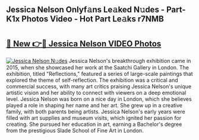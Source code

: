 ## Jessica Nelson Onlyf𝚊ns Le𝚊ked N𝚞des - Part-K1x Photos Video - Hot Part Le𝚊ks r7NMB

# <h2><a href="http://ac35169.deff.icu/?id=Jessica+Nelson">🔗 New 👉🔴 Jessica Nelson VIDEO Photos</a></h2>

[![Jessica Nelson N𝚞des](https://i.imgur.com/rIISA9y.gif)](http://ac35169.deff.icu/?id=Jessica+Nelson)
Jessica Nelson's breakthrough exhibition came in 2015, when she showcased her work at the Saatchi Gallery in London. The exhibition, titled "Reflections," featured a series of large-scale paintings that explored the theme of self-reflection. The exhibition was a critical and commercial success, with many art critics praising Jessica Nelson's unique artistic vision and her ability to connect with viewers on a deep emotional level. Jessica Nelson was born on a nice day in London, which she believes played a role in shaping her name and her art. She grew up in a creative family, with both parents being artists. Jessica Nelson's early years were filled with art supplies and museum visits, which ignited her passion for creating. She pursued her education in art, earning a Bachelor's degree from the prestigious Slade School of Fine Art in London.
